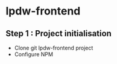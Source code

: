 # lpdw-frontend

## Step 1 : Project initialisation

* Clone git lpdw-frontend project
* Configure NPM
